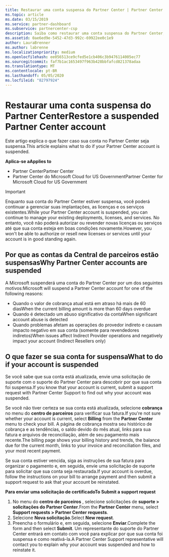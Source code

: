 ```yaml
---
title: Restaurar uma conta suspensa do Partner Center | Partner Center
ms.topic: article
ms.date: 03/15/2019
ms.service: partner-dashboard
ms.subservice: partnercenter-csp
description: Saiba como restaurar uma conta suspensa do Partner Center, por que acontece a suspensão da conta de parceiro e como você pode usar sua conta durante a suspensão.
ms.assetid: 0ae6ed9e-5452-47d3-992c-69922ee0c1e9
author: LauraBrenner
ms.author: labrenne
ms.localizationpriority: medium
ms.openlocfilehash: ee056513ce9cfed5e1cb406c3b9476114005ec77
ms.sourcegitcommit: faf7b1ac1653497f963b428bbfafcd821378adaa
ms.translationtype: MT
ms.contentlocale: pt-BR
ms.lasthandoff: 05/05/2020
ms.locfileid: "82797924"
---
```

# <a name="restore-a-suspended-partner-center-account"></a><span data-ttu-id="9f732-103">Restaurar uma conta suspensa do Partner Center</span><span class="sxs-lookup"><span data-stu-id="9f732-103">Restore a suspended Partner Center account</span></span>

<span data-ttu-id="9f732-104">Este artigo explica o que fazer caso sua conta no Partner Center seja suspensa.</span><span class="sxs-lookup"><span data-stu-id="9f732-104">This article explains what to do if your Partner Center account is suspended.</span></span>

<span data-ttu-id="9f732-105">**Aplica-se a**</span><span class="sxs-lookup"><span data-stu-id="9f732-105">**Applies to**</span></span>

-  <span data-ttu-id="9f732-106">Partner Center</span><span class="sxs-lookup"><span data-stu-id="9f732-106">Partner Center</span></span>
-  <span data-ttu-id="9f732-107">Partner Center do Microsoft Cloud for US Government</span><span class="sxs-lookup"><span data-stu-id="9f732-107">Partner Center for Microsoft Cloud for US Government</span></span>


> [!IMPORTANT]  
> <span data-ttu-id="9f732-108">Enquanto sua conta do Partner Center estiver suspensa, você poderá continuar a gerenciar suas implantações, as licenças e os serviços existentes.</span><span class="sxs-lookup"><span data-stu-id="9f732-108">While your Partner Center account is suspended, you can continue to manage your existing deployments, licenses, and services.</span></span> <span data-ttu-id="9f732-109">No entanto, você não poderá autorizar ou revender novas licenças ou serviços até que sua conta esteja em boas condições novamente.</span><span class="sxs-lookup"><span data-stu-id="9f732-109">However, you won't be able to authorize or resell new licenses or services until your account is in good standing again.</span></span>

## <a name="why-partner-center-accounts-are-suspended"></a><span data-ttu-id="9f732-110">Por que as contas da Central de parceiros estão suspensas</span><span class="sxs-lookup"><span data-stu-id="9f732-110">Why Partner Center accounts are suspended</span></span>

<span data-ttu-id="9f732-111">A Microsoft suspenderá uma conta do Partner Center por um dos seguintes motivos:</span><span class="sxs-lookup"><span data-stu-id="9f732-111">Microsoft will suspend a Partner Center account for one of the following reasons:</span></span>

- <span data-ttu-id="9f732-112">Quando o valor de cobrança atual está em atraso há mais de 60 dias</span><span class="sxs-lookup"><span data-stu-id="9f732-112">When the current billing amount is more than 60 days overdue</span></span> 
- <span data-ttu-id="9f732-113">Quando é detectado um abuso significativo da conta</span><span class="sxs-lookup"><span data-stu-id="9f732-113">When significant account abuse is detected</span></span>
- <span data-ttu-id="9f732-114">Quando problemas afetam as operações do provedor indireto e causam impacto negativo em sua conta (somente para revendedores indiretos)</span><span class="sxs-lookup"><span data-stu-id="9f732-114">When issues affect Indirect Provider operations and negatively impact your account (Indirect Resellers only)</span></span>

## <a name="what-to-do-if-your-account-is-suspended"></a><span data-ttu-id="9f732-115">O que fazer se sua conta for suspensa</span><span class="sxs-lookup"><span data-stu-id="9f732-115">What to do if your account is suspended</span></span>

<span data-ttu-id="9f732-116">Se você sabe que sua conta está atualizada, envie uma solicitação de suporte com o suporte do Partner Center para descobrir por que sua conta foi suspensa.</span><span class="sxs-lookup"><span data-stu-id="9f732-116">If you know that your account is current, submit a support request with Partner Center Support to find out why your account was suspended.</span></span> 

<span data-ttu-id="9f732-117">Se você não tiver certeza se sua conta está atualizada, selecione **cobrança** no menu do **centro de parceiros** para verificar sua fatura.</span><span class="sxs-lookup"><span data-stu-id="9f732-117">If you're not sure whether your account is current, select **Billing** from the **Partner Center** menu to check your bill.</span></span> <span data-ttu-id="9f732-118">A página de cobrança mostra seu histórico de cobrança e as tendências, o saldo devido do mês atual, links para sua fatura e arquivos de reconciliação, além de seu pagamento mais recente.</span><span class="sxs-lookup"><span data-stu-id="9f732-118">The billing page shows your billing history and trends, the balance due for the current month, links to your invoice and reconciliation files, and your most recent payment.</span></span>

<span data-ttu-id="9f732-119">Se sua conta estiver vencida, siga as instruções de sua fatura para organizar o pagamento e, em seguida, envie uma solicitação de suporte para solicitar que sua conta seja restaurada.</span><span class="sxs-lookup"><span data-stu-id="9f732-119">If your account is overdue, follow the instructions on your bill to arrange payment and then submit a support request to ask that your account be reinstated.</span></span> 

<span data-ttu-id="9f732-120">**Para enviar uma solicitação de certificado**</span><span class="sxs-lookup"><span data-stu-id="9f732-120">**To Submit a support request**</span></span>

1.  <span data-ttu-id="9f732-121">No menu do **centro de parceiros** , selecione solicitações de **suporte > solicitações do Partner Center**.</span><span class="sxs-lookup"><span data-stu-id="9f732-121">From the **Partner Center** menu, select **Support requests > Partner Center requests**.</span></span>
2.  <span data-ttu-id="9f732-122">Selecione **Nova solicitação**.</span><span class="sxs-lookup"><span data-stu-id="9f732-122">Select **New request**.</span></span> 
3.  <span data-ttu-id="9f732-123">Preencha o formulário e, em seguida, selecione **Enviar**.</span><span class="sxs-lookup"><span data-stu-id="9f732-123">Complete the form and then select **Submit**.</span></span> <span data-ttu-id="9f732-124">Um representante do suporte do Partner Center entrará em contato com você para explicar por que sua conta foi suspensa e como reativá-la.</span><span class="sxs-lookup"><span data-stu-id="9f732-124">A Partner Center Support representative will contact you to explain why your account was suspended and how to reinstate it.</span></span>



